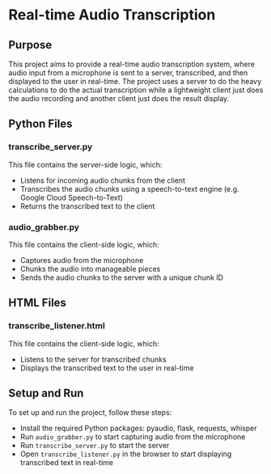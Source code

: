 # Real-time Audio Transcription

## Purpose
This project aims to provide a real-time audio transcription system, where audio input from a microphone is sent to a server, transcribed, and then displayed to the user in real-time. The project uses a server to do the heavy calculations to do the actual transcription while a lightweight
client just does the audio recording and another client just does the result display.

## Python Files

### transcribe_server.py

This file contains the server-side logic, which:

- Listens for incoming audio chunks from the client
- Transcribes the audio chunks using a speech-to-text engine (e.g. Google Cloud Speech-to-Text)
- Returns the transcribed text to the client

### audio_grabber.py

This file contains the client-side logic, which:

- Captures audio from the microphone
- Chunks the audio into manageable pieces
- Sends the audio chunks to the server with a unique chunk ID

## HTML Files

### transcribe_listener.html

This file contains the client-side logic, which:

- Listens to the server for transcribed chunks
- Displays the transcribed text to the user in real-time

## Setup and Run

To set up and run the project, follow these steps:

* Install the required Python packages: pyaudio, flask, requests, whisper
* Run `audio_grabber.py` to start capturing audio from the microphone
* Run `transcribe_server.py` to start the server
* Open `transcribe_listener.py` in the browser to start displaying transcribed text in real-time
